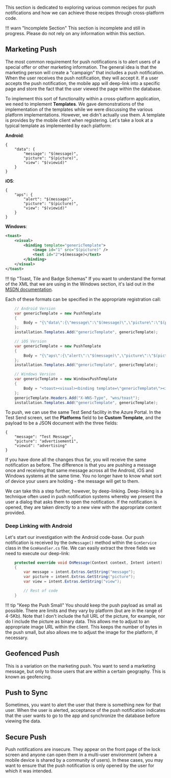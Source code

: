 This section is dedicated to exploring various common recipes for push notifications and how we can achieve those recipes through cross-platform code.

!!! warn "Incomplete Section"
    This section is incomplete and still in progress.  Please do not rely on any information within this section.

## Marketing Push

The most common requirement for push notifications is to alert users of a special offer or other marketing information.  The general idea is that
the marketing person will create a "campaign" that includes a push notification.  When the user receives the push notification, they will accept
it.  If a user accepts the push notification, the mobile app will deep-link into a specific page and store the fact that the user viewed the page
within the database.

To implement this sort of functionality within a cross-platform application, we need to implement **Templates**.  We gave demonstrations of the
implementation of the templates while we were discussing the various platform implementations.  However, we didn't actually use them.  A template
is provides by the mobile client when registering.  Let's take a look at a typical template as implemented by each platform:

**Android**:

```text
{
    "data": {
        "message": "$(message)",
        "picture": "$(picture)",
        "view": "$(viewid)"
    }
}
```

**iOS**:

```text
{
    "aps": {
        "alert": "$(message)",
        "picture": "$(picture)",
        "view": "$(viewid)"
    }
}
```

**Windows**:

```xml
<toast>
    <visual>
        <binding template="genericTemplate">
            <image id="1" src="$(picture)" />
            <text id="2">$(message)</text>
        </binding>
    </visual>
</toast>
```

!!! tip "Toast, Tile and Badge Schemas"
    If you want to understand the format of the XML that we are using in the Windows section, it's laid out in the
    [MSDN documentation][1].

Each of these formats can be specified in the appropriate registration call:

```csharp
    // Android Version
    var genericTemplate = new PushTemplate
    {
        Body = "{\"data\":{\"message\":\"$(message)\",\"picture\":\"$(picture)\",\"view\":\"$(viewid)\"}}"
    };
    installation.Templates.Add("genericTemplate", genericTemplate);

    // iOS Version
    var genericTemplate = new PushTemplate
    {
        Body = "{\"aps\":{\"alert\":\"$(message)\",\"picture\":\"$(picture)\",\"view\":\"$(viewid)\"}}"
    };
    installation.Templates.Add("genericTemplate", genericTemplate);

    // Windows Version
    var genericTemplate = new WindowsPushTemplate
    {
        Body = "<toast><visual><binding template=\"genericTemplate\"><image id=\"1\" src=\"$(picture)\"/><text id=\"1\">$(message)</text></binding></visual></toast>"
    };
    genericTemplate.Headers.Add("X-WNS-Type", "wns/toast");
    installation.Templates.Add("genericTemplate", genericTemplate);
```

To push, we can use the same Test Send facility in the Azure Portal.  In the Test Send screen, set the **Platforms** field to be **Custom Template**,
and the payload to be a JSON document with the three fields:

```text
{
    "message": "Test Message",
    "picture": "advertisement1",
    "viewid": "advertising"
}
```

If you have done all the changes thus far, you will receive the same notification as before.  The difference is that you are pushing a message
once and receiving that same message across all the Android, iOS and Windows systems at the same time.  You no longer have to know what sort
of device your users are holding - the message will get to them.

We can take this a step further, however, by deep-linking.  Deep-linking is a technique often used in push notification systems whereby we present
the user a dialog that asks them to open the notification.  If the notification is opened, they are taken directly to a new view with the appropriate
content provided.

### Deep Linking with Android

Let's start our investigation with the Android code-base.  Our push notification is received by the `OnMessage()` method within the `GcmService`
class in the `GcmHandler.cs` file.  We can easily extract the three fields we need to execute our deep-link:

```csharp
    protected override void OnMessage(Context context, Intent intent)
    {
        var message = intent.Extras.GetString("message");
        var picture = intent.Extras.GetString("picture");
        var view = intent.Extras.GetString("view");

        // Rest of code
    }
```

!!! tip "Keep the Push Small"
    You should keep the push payload as small as possible.  There are limits and they vary by platform (but are in the range of 4-5Kb).  Note that I don't
    include the full URL of the picture, for example, nor do I include the picture as binary data.  This allows me to adjust to an appropriate image URL
    within the client.  This keeps the number of bytes in the push small, but also allows me to adjust the image for the platform, if necessary.



## Geofenced Push

This is a variation on the marketing push.  You want to send a marketing message, but only to those users that are within a certain geography.
This is known as geofencing.

## Push to Sync

Sometimes, you want to alert the user that there is something new for that user.  When the user is alerted, acceptance of the push notification
indicates that the user wants to go to the app and synchronize the database before viewing the data.

## Secure Push

Push notifications are insecure.  They appear on the front page of the lock screen and anyone can open them in a multi-user environment (where a
mobile device is shared by a community of users).  In these cases, you may want to ensure that the push notification is only opened by the user
for which it was intended.


<!-- Links -->
[1]: https://msdn.microsoft.com/en-us/library/windows/apps/br212853.aspx
